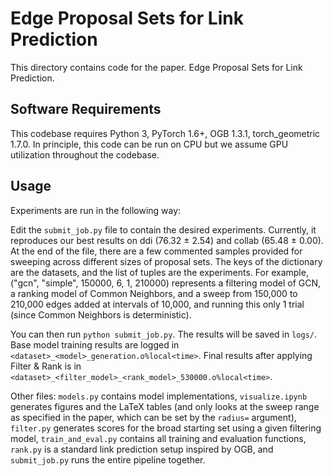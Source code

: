 # Edge Proposal Sets for Link Prediction

This directory contains code for the paper. Edge Proposal Sets for Link Prediction.

## Software Requirements

This codebase requires Python 3, PyTorch 1.6+, OGB 1.3.1, torch_geometric 1.7.0. In principle, this code can be run on CPU but we assume GPU utilization throughout the codebase.

## Usage

Experiments are run in the following way:

Edit the `submit_job.py` file to contain the desired experiments. Currently, it reproduces our best results on ddi (76.32 ± 2.54) and collab (65.48 ± 0.00). At the end of the file, there are a few commented samples provided for sweeping across different sizes of proposal sets. The keys of the dictionary are the datasets, and the list of tuples are the experiments. For example, ("gcn", "simple", 150000, 6, 1, 210000) represents a filtering model of GCN, a ranking model of Common Neighbors, and a sweep from 150,000 to 210,000 edges added at intervals of 10,000, and running this only 1 trial (since Common Neighbors is deterministic). 

You can then run `python submit_job.py`. The results will be saved in `logs/`. Base model training results are logged in `<dataset>_<model>_generation.o%local<time>`. Final results after applying Filter & Rank is in `<dataset>_<filter_model>_<rank_model>_530000.o%local<time>`. 

Other files: `models.py` contains model implementations, `visualize.ipynb` generates figures and the LaTeX tables (and only looks at the sweep range as specified in the paper, which can be set by the `radius=` argument), `filter.py` generates scores for the broad starting set using a given filtering model, `train_and_eval.py` contains all training and evaluation functions, `rank.py` is a standard link prediction setup inspired by OGB, and `submit_job.py` runs the entire pipeline together.